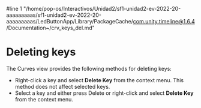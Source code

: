 #line 1 "/home/pop-os/Interactivos/Unidad2/sf1-unidad2-ev-2022-20-aaaaaaaaas/sf1-unidad2-ev-2022-20-aaaaaaaaas/LedButtonApp/Library/PackageCache/com.unity.timeline@1.6.4/Documentation~/crv_keys_del.md"
# Deleting keys

The Curves view provides the following methods for deleting keys:

* Right-click a key and select **Delete Key** from the context menu. This method does not affect selected keys.
* Select a key and either press Delete or right-click and select **Delete Key** from the context menu.
